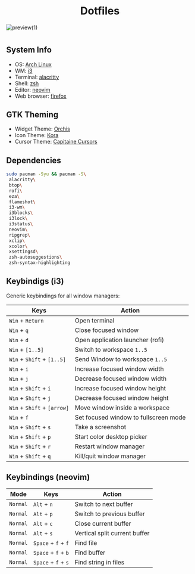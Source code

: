 <div align='center'>
 <h1>Dotfiles</h1>
</div>

![preview(1)](https://github.com/user-attachments/assets/3b4b7413-a5e0-461c-b1fe-5d6a04211a45)

<h1>
  <a href="#--------"><img alt="" align="right" src="https://img.shields.io/github/stars/dpv927/dotfiles?color=0C0E0F&labelColor=0C0E0F&style=for-the-badge"/></a>
  <a href="#--------"><img alt="" align="left" src="https://badges.pufler.dev/visits/dpv927/dotfiles?style=flat-square&label=&color=0C0E0F&logo=github&logoColor=white&labelColor=0C0E0F"/></a>
</h1>


## System Info
- OS: [Arch Linux](https://archlinux.org/)
- WM: [i3](https://archlinux.org/packages/extra/x86_64/i3-wm/)
- Terminal: [alacritty](https://archlinux.org/packages/extra/x86_64/alacritty/)
- Shell: [zsh](https://archlinux.org/packages/extra/x86_64/zsh/)
- Editor: [neovim](https://archlinux.org/packages/extra/x86_64/neovim/)
- Web browser: [firefox](https://archlinux.org/packages/extra/x86_64/firefox/)

## GTK Theming 
- Widget Theme: [Orchis](https://www.gnome-look.org/p/1357889)
- Icon Theme: [Kora](https://www.gnome-look.org/p/1256209)
- Cursor Theme: [Capitaine Cursors](https://www.gnome-look.org/p/1148692)

## Dependencies
```bash
sudo pacman -Syu && pacman -S\
 alacritty\
 btop\
 rofi\
 eza\
 flameshot\
 i3-wm\
 i3blocks\
 i3lock\
 i3status\
 neovim\
 ripgrep\
 xclip\
 xcolor\
 xsettingsd\
 zsh-autosuggestions\
 zsh-syntax-highlighting
```

## Keybindigs (i3)

Generic keybindings for all window managers:

| Keys                        | Action                                 |
|-----------------------------|---------------------------------------|
| `Win` + `Return`            | Open terminal                         |
| `Win` + `q`                 | Close focused window                  |
| `Win` + `d`                 | Open application launcher (rofi)      |
| `Win` + `[1..5]`            | Switch to workspace `1..5`            |
| `Win` + `Shift` + `[1..5]`  | Send Window to workspace `1..5`       |
| `Win` + `i`                 | Increase focused window width         |
| `Win` + `j`                 | Decrease focused window width         |
| `Win` + `Shift` + `i`       | Increase focused window height        |
| `Win` + `Shift` + `j`       | Decrease focused window height        |
| `Win` + `Shift` + `[arrow]` | Move window inside a workspace        |
| `Win` + `f`                 | Set focused window to fullscreen mode |
| `Win` + `Shift` + `s`       | Take a screenshot                     |
| `Win` + `Shift` + `p`       | Start color desktop picker            |
| `Win` + `Shift` + `r`       | Restart window manager                |
| `Win` + `Shift` + `q`       | Kill/quit window manager              |

## Keybindings (neovim)

| Mode     | Keys                | Action                        |
| -------- | --------------------|-------------------------------|
| `Normal` | `Alt` + `n`         | Switch to next buffer         |
| `Normal` | `Alt` + `p`         | Switch to previous buffer     |
| `Normal` | `Alt` + `c`         | Close current buffer          |
| `Normal` | `Alt` + `s`         | Vertical split current buffer |
| `Normal` | `Space` + `f` + `f` | Find file                     |   |
| `Normal` | `Space` + `f` + `b` | Find buffer                   |
| `Normal` | `Space` + `f` + `s` | Find string in files          |
